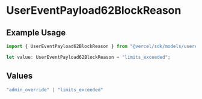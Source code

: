 # UserEventPayload62BlockReason

## Example Usage

```typescript
import { UserEventPayload62BlockReason } from "@vercel/sdk/models/userevent.js";

let value: UserEventPayload62BlockReason = "limits_exceeded";
```

## Values

```typescript
"admin_override" | "limits_exceeded"
```